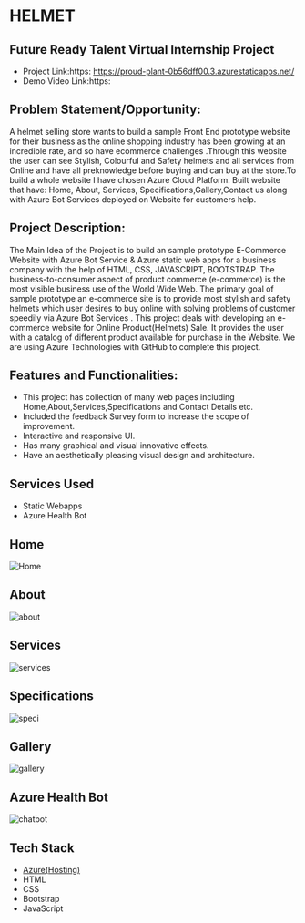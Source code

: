 # HELMET
## Future Ready Talent Virtual Internship Project
- Project Link:https: https://proud-plant-0b56dff00.3.azurestaticapps.net/
- Demo Video Link:https:  

## Problem Statement/Opportunity:
 A helmet selling store wants to build a sample Front End prototype website for their business as the online shopping industry has been growing at an incredible rate, and so have ecommerce challenges .Through this website the user can see Stylish, Colourful and Safety helmets and all services from Online and have all preknowledge before buying and can buy at the store.To build a whole website I have chosen Azure Cloud Platform. Built website that  have: Home, About, Services, Specifications,Gallery,Contact us along with Azure Bot Services deployed on Website for customers help.
 
## Project Description:
The Main Idea of the Project is to build an sample prototype E-Commerce Website with Azure Bot Service & Azure static web apps for a business company with the help of HTML, CSS, JAVASCRIPT, BOOTSTRAP. The business-to-consumer aspect of product commerce (e-commerce) is the most visible business use of the World Wide Web. The primary goal of sample prototype an e-commerce site is to provide most stylish and safety helmets which user desires to buy online with solving problems of customer speedily via Azure Bot Services . This project deals with developing an e-commerce website for Online Product(Helmets) Sale. It provides the user with a catalog of different product available for purchase in the Website. We are using Azure Technologies with GitHub to complete this project.

## Features and Functionalities:
- This project has collection of many web pages including Home,About,Services,Specifications and Contact Details etc.
- Included the feedback Survey form to increase the scope of improvement.
- Interactive and responsive UI.
- Has many graphical and visual innovative effects.
- Have an aesthetically pleasing visual design and architecture.

## Services Used
- Static Webapps
- Azure Health Bot
 

## Home 
![Home](https://github.com/Madhan3718/Helmet/assets/126716300/54c71cab-3147-4fe4-9ac6-dc5f339209e1)

## About 

![about](https://github.com/Madhan3718/Helmet/assets/126716300/7d6c3095-abb9-4cf6-a099-4fa9b8825ed8)

## Services
![services](https://github.com/Madhan3718/Helmet/assets/126716300/61bfc2c3-3773-4c66-b105-e7ef409cfded)

## Specifications
![speci](https://github.com/Madhan3718/Helmet/assets/126716300/c86323b6-d04f-414c-a168-1d951f7a9606)

## Gallery
![gallery](https://github.com/Madhan3718/Helmet/assets/126716300/dd405a73-7a2f-4798-98b8-ee0edadeec23)

## Azure Health Bot
![chatbot](https://github.com/Madhan3718/Helmet/assets/126716300/a91a05ec-26c3-45b6-95c6-1dd7b4a47043)



## Tech Stack 
- [Azure(Hosting)](https://azure.microsoft.com/en-in/features/azure-portal/)
- HTML
- CSS
- Bootstrap
- JavaScript

